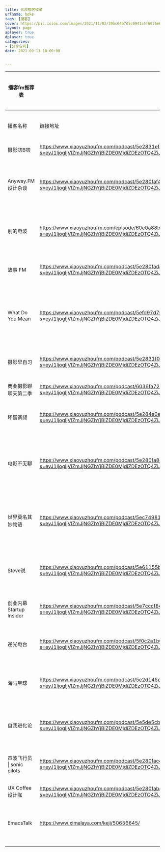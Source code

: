```yaml
---
title: 优质播客收录
urlname: boke
tags: [播客]
cover: https://pic.ioiox.com/images/2021/11/02/39bc64b7d5c0941a5f6026e0bb9030b6.jpg
layout: page
aplayer: true
dplayer: true
categories:
- [分享安利]
date: 2021-09-13 10:00:00


---
```




| 播客fm推荐表               |                                                              | 喜马拉雅播客电台RSS订阅源：https://www.notion.so/ppnoise/RSS-03663f7f51524c21ab80b98ba8d43bc7 |                  | 客户端推荐：小宇宙播客：https://www.xiaoyuzhoufm.com   荔枝fm：https://www.lizhi.fm  Moon fm:  https://www.moon.fm  （注：收听链接可在小宇宙找到，订阅链接可在moonfm找到） |
| -------------------------- | ------------------------------------------------------------ | :----------------------------------------------------------: | ---------------- | :----------------------------------------------------------: |
| 播客名称                   | 链接地址                                                     |                             简介                             | 备注信息         |                             订阅                             |
| 摄影叨B叨                  | https://www.xiaoyuzhoufm.com/podcast/5e2831ef418a84a0462323b7?s=eyJ1IjogIjVlZmJjNGZhYjBiZDE0MjdiZDEzOTQ4ZiJ9 |                       每天5分钟学摄影                        | 摄影             |          https://www.ximalaya.com/album/7008515.xml          |
| Anyway.FM 设计杂谈         | https://www.xiaoyuzhoufm.com/podcast/5e280faf418a84a0461fba0e?s=eyJ1IjogIjVlZmJjNGZhYjBiZDE0MjdiZDEzOTQ4ZiJ9 | 由 UI 设计师 JJ Ying 和 Leon Gao 主播的 podcast，主题包括但不限于视觉设计，入选 2015 年 Apple 最佳播客榜单。Anyway.FM 是两个闷骚男抒发对设计热情的地方、Anyway.FM 是两个老男人吐槽世界的地方、Anyway.FM 也是一对好基友想把自己的见解分享给更多人的地方 | 设计             |                      https://anyway.fm                       |
| 别的电波                   | https://www.xiaoyuzhoufm.com/episode/60e0a88b952e661b2247130d?s=eyJ1IjogIjVlZmJjNGZhYjBiZDE0MjdiZDEzOTQ4ZiJ9 |                面对无聊现实，我们来聊点别的！                | 聊天听故事       |             http://rss.lizhi.fm/rss/50763402.xml             |
| 故事 FM                    | https://www.xiaoyuzhoufm.com/podcast/5e280fad418a84a0461fb38b?s=eyJ1IjogIjVlZmJjNGZhYjBiZDE0MjdiZDEzOTQ4ZiJ9 |                   用你的声音，讲述你的故事                   | 聊天听故事       |               https://storyfm.cn/feed/episodes               |
| What Do You Mean           | https://www.xiaoyuzhoufm.com/podcast/5efd97d76d76607427f765f3?s=eyJ1IjogIjVlZmJjNGZhYjBiZDE0MjdiZDEzOTQ4ZiJ9 | What Do You Mean 是一档泛心理类播客。这里的对话很长，但思考本来就不是一蹴而就的。与他人的对话中，其实也是一个与自己内心对话的过程。在这里我们经常向自己向世界发问，偶尔找到答案，但总是不疲于思考。希望它能在充实和迷茫的时候一直陪伴你 | 聊天听故事       |                     公众号/微博/B站同名                      |
| 摄影早自习                 | https://www.xiaoyuzhoufm.com/podcast/5e2831f0418a84a04623288e?s=eyJ1IjogIjVlZmJjNGZhYjBiZDE0MjdiZDEzOTQ4ZiJ9 | “摄影早自习”是火遍朋友圈的摄影微课堂，是由咔图摄影教育中心运营的微信公众账号（账号theipea），于每天早上6:30分推送，每集由3-5分钟音频构成，由叶梓老师亲自录制 | 摄影             |          https://www.ximalaya.com/album/3132874.xml          |
| 商业摄影聊聊天第二季       | https://www.xiaoyuzhoufm.com/podcast/6036fa727ec77309b153b37e?s=eyJ1IjogIjVlZmJjNGZhYjBiZDE0MjdiZDEzOTQ4ZiJ9 |                        商业摄影聊聊天                        | 摄影             |          https://www.ximalaya.com/album/346494.xml           |
| 坏蛋调频                   | https://www.xiaoyuzhoufm.com/podcast/5e284e0e418a84a0462697cc?s=eyJ1IjogIjVlZmJjNGZhYjBiZDE0MjdiZDEzOTQ4ZiJ9 |                         人人都是主播                         | 聊天听故事       |              http://rss.lizhi.fm/rss/12638.xml               |
| 电影不无聊                 | https://www.xiaoyuzhoufm.com/podcast/5e280fa8418a84a0461f929f?s=eyJ1IjogIjVlZmJjNGZhYjBiZDE0MjdiZDEzOTQ4ZiJ9 |                  囍儿、电聊金刚、地球的土产                  | 聊聊电影的故事   |              http://rss.lizhi.fm/rss/14093.xml               |
| 世界莫名其妙物语           | https://www.xiaoyuzhoufm.com/podcast/5ec74981418a84a046d8a006?s=eyJ1IjogIjVlZmJjNGZhYjBiZDE0MjdiZDEzOTQ4ZiJ9 | 干货和笑点不能两全？ 这么想可就大错特错了！ 三名美少女段子手组成了相声天团，每周一为您介绍莫名其妙的历史地理知识，欢迎收听 | 段子手聊天听故事 |              https://anchor.fm/bizarre-stories               |
| Steve说                    | https://www.xiaoyuzhoufm.com/podcast/5e61155b418a84a046401f72?s=eyJ1IjogIjVlZmJjNGZhYjBiZDE0MjdiZDEzOTQ4ZiJ9 | 这是一个基于泛心理学视角，通过深度交流拓展意识边界，探索个人成长之道，加深对自我和世界理解的谈话类节目。 | 访谈类节目       |                   http://www.ximalaya.com/                   |
| 创业内幕 Startup Insider   | https://www.xiaoyuzhoufm.com/podcast/5e7cccf8418a84a046c4e7f9?s=eyJ1IjogIjVlZmJjNGZhYjBiZDE0MjdiZDEzOTQ4ZiJ9 |                 《创业内幕》 Startup Insider                 | 聊天听故事       |         https://www.ximalaya.com/album/20119986.xml          |
| 逆光电台                   | https://www.xiaoyuzhoufm.com/podcast/5f0c2a1b6d76607427f1331a?s=eyJ1IjogIjVlZmJjNGZhYjBiZDE0MjdiZDEzOTQ4ZiJ9 | 『逆光电台』是一档与摄影相关的谈话节目。我们将每周邀请来自摄影相关领域的嘉宾和我们一起聊聊他们有趣的职业故事和严肃的职业思考。 | 摄影             |            https://m.qingting.fm/vchannel/365640             |
| 海马星球                   | https://www.xiaoyuzhoufm.com/podcast/5e2d145c418a84a0467fc4d8?s=eyJ1IjogIjVlZmJjNGZhYjBiZDE0MjdiZDEzOTQ4ZiJ9 | 这是一个理想化的星球，和地球部分重叠。 在这里，没有性别刻板印象，没有陈词滥调。 在这里，每个人都自主决定自己的性别身份，也接受别人自主决定的性别身份。 在这里，所有人都知道，性别只是一个容器，可以被灌注各种符号，可以容纳无数可能。 | 聊天听故事       |               https://anchor.fm/seahorseplanet               |
| 自我进化论                 | https://www.xiaoyuzhoufm.com/podcast/5e5de5cb418a84a0467beb90?s=eyJ1IjogIjVlZmJjNGZhYjBiZDE0MjdiZDEzOTQ4ZiJ9 | 用智慧启发你内在的转变。 欢迎在Podcasts, 喜马拉雅和小宇宙等平台关注<自我进化论>，全平台同步更新中 :) Athena Yan，赋能个体绽放生命力。 公众号：AthenaYan | 聊天听故事       |         https://www.ximalaya.com/album/21056542.xml          |
| 声波飞行员 \| sonic pilots | https://www.xiaoyuzhoufm.com/podcast/5e280fac418a84a0461fb100?s=eyJ1IjogIjVlZmJjNGZhYjBiZDE0MjdiZDEzOTQ4ZiJ9 |    孟获、地下丝贼、包雪龙、音迷酱、Sonic或缸中之脑、剑剑     | 聊天听故事       |              https://www.lizhi.fm/user/12428189              |
| UX Coffee 设计咖           | https://www.xiaoyuzhoufm.com/podcast/5e280fab418a84a0461fa480?s=eyJ1IjogIjVlZmJjNGZhYjBiZDE0MjdiZDEzOTQ4ZiJ9 |       Riceman、Hoka可嘉、帆啊帆、Chishan_志珊、夏梅杰        | 设计             |                    https://uxcoffee.com/                     |
| EmacsTalk                  | https://www.ximalaya.com/keji/50656645/                      |      EmacsTalk 是一档专注在 Emacs 社区的程序员闲聊节目       | 和程序员闲聊     |                 https://emacstalk.github.io                  |